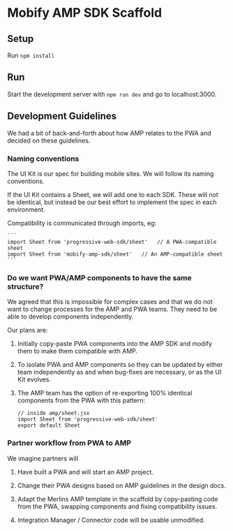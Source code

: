 # Mobify AMP SDK Scaffold

## Setup

Run `npm install`

## Run

Start the development server with `npm run dev` and go to localhost:3000.


## Development Guidelines

We had a bit of back-and-forth about how AMP relates to the PWA and
decided on these guidelines.

### Naming conventions

The UI Kit is our spec for building mobile sites. We will follow its naming
conventions.

If the UI Kit contains a Sheet, we will add one to each SDK. These will
not be identical, but instead be our best effort to implement the spec in
each environment.

Compatibility is communicated through imports, eg:

    ```
    import Sheet from 'progressive-web-sdk/sheet'   // A PWA-compatible sheet
    import Sheet from 'mobify-amp-sdk/sheet'   // An AMP-compatible sheet
    ```

### Do we want PWA/AMP components to have the same structure?

We agreed that this is impossible for complex cases and that we do not
want to change processes for the AMP and PWA teams. They need to be
able to develop components independently.

Our plans are:

  1) Initially copy-paste PWA components into the AMP SDK and modify them to
     make them compatible with AMP.

  2) To isolate PWA and AMP components so they can be updated by either team
     independently as and when bug-fixes are necessary, or as the UI Kit evolves.

  3) The AMP team has the option of re-exporting 100% identical components
     from the PWA with this pattern:

      ```
      // inside amp/sheet.jsx
      import Sheet from 'progressive-web-sdk/sheet'
      export default Sheet
      ```

### Partner workflow from PWA to AMP

We imagine partners will

  1) Have built a PWA and will start an AMP project.

  2) Change their PWA designs based on AMP guidelines in the design docs.

  3) Adapt the Merlins AMP template in the scaffold by copy-pasting code from
     the PWA, swapping components and fixing compatibility issues.

  4) Integration Manager / Connector code will be usable unmodified.

